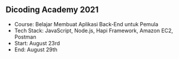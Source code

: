 ## Dicoding Academy 2021
- Course: Belajar Membuat Aplikasi Back-End untuk Pemula
- Tech Stack: JavaScript, Node.js, Hapi Framework, Amazon EC2, Postman
- Start: August 23rd
- End: August 29th